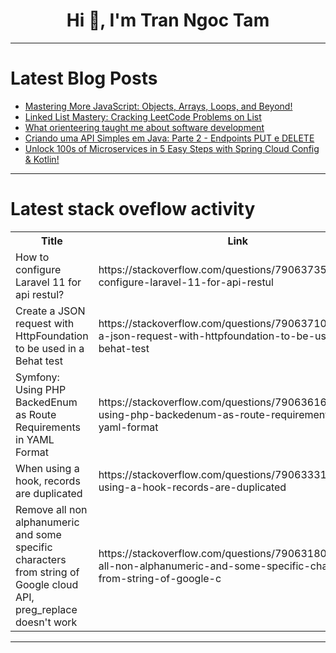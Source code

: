 <h1 align="center">Hi 👋, I'm Tran Ngoc Tam</h1>

---

# Latest Blog Posts 
<!-- BLOG-POST-LIST:START -->
- [Mastering More JavaScript: Objects, Arrays, Loops, and Beyond!](https://dev.to/imrankhan17/mastering-more-javascript-objects-arrays-loops-and-beyond-4n8c)
- [Linked List Mastery: Cracking LeetCode Problems on List](https://dev.to/emmanuelayinde/linked-list-mastery-cracking-leetcode-problems-on-list-2i0g)
- [What orienteering taught me about software development](https://dev.to/vkolencik/what-orienteering-taught-me-about-software-development-5d27)
- [Criando uma API Simples em Java: Parte 2 - Endpoints PUT e DELETE](https://dev.to/menezesledilson/criando-uma-api-simples-em-java-parte-2-endpoints-put-e-delete-4hfa)
- [Unlock 100s of Microservices in 5 Easy Steps with Spring Cloud Config &amp; Kotlin!](https://dev.to/parkerava/unlock-100s-of-microservices-in-5-easy-steps-with-spring-cloud-config-kotlin-209a)
<!-- BLOG-POST-LIST:END -->

---

# Latest stack oveflow activity
<table>
  <tr><th>Title</th><th>Link</th></tr>
  <!-- STACKOVERFLOW:START --><tr><td>How to configure Laravel 11 for api restul?</td><td>https://stackoverflow.com/questions/79063735/how-to-configure-laravel-11-for-api-restul</td></tr><tr><td>Create a JSON request with HttpFoundation to be used in a Behat test</td><td>https://stackoverflow.com/questions/79063710/create-a-json-request-with-httpfoundation-to-be-used-in-a-behat-test</td></tr><tr><td>Symfony: Using PHP BackedEnum as Route Requirements in YAML Format</td><td>https://stackoverflow.com/questions/79063616/symfony-using-php-backedenum-as-route-requirements-in-yaml-format</td></tr><tr><td>When using a hook, records are duplicated</td><td>https://stackoverflow.com/questions/79063331/when-using-a-hook-records-are-duplicated</td></tr><tr><td>Remove all non alphanumeric and some specific characters from string of Google cloud API, preg_replace doesn&#39;t work</td><td>https://stackoverflow.com/questions/79063180/remove-all-non-alphanumeric-and-some-specific-characters-from-string-of-google-c</td></tr><!-- STACKOVERFLOW:END -->
</table>

---


